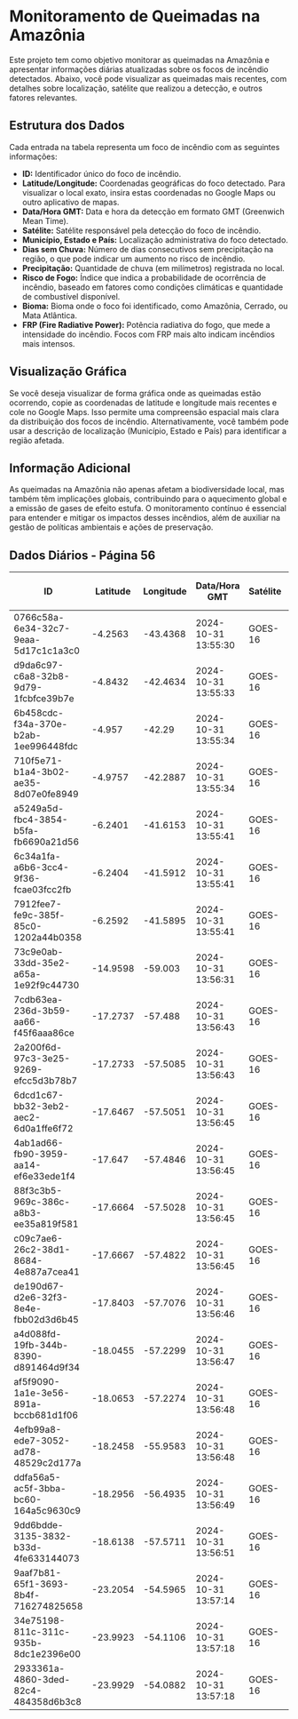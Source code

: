 # Monitoramento de Queimadas na Amazônia

Este projeto tem como objetivo monitorar as queimadas na Amazônia e apresentar informações diárias atualizadas sobre os focos de incêndio detectados. Abaixo, você pode visualizar as queimadas mais recentes, com detalhes sobre localização, satélite que realizou a detecção, e outros fatores relevantes.

## Estrutura dos Dados

Cada entrada na tabela representa um foco de incêndio com as seguintes informações:

- **ID:** Identificador único do foco de incêndio.
- **Latitude/Longitude:** Coordenadas geográficas do foco detectado. Para visualizar o local exato, insira estas coordenadas no Google Maps ou outro aplicativo de mapas.
- **Data/Hora GMT:** Data e hora da detecção em formato GMT (Greenwich Mean Time).
- **Satélite:** Satélite responsável pela detecção do foco de incêndio.
- **Município, Estado e País:** Localização administrativa do foco detectado.
- **Dias sem Chuva:** Número de dias consecutivos sem precipitação na região, o que pode indicar um aumento no risco de incêndio.
- **Precipitação:** Quantidade de chuva (em milímetros) registrada no local.
- **Risco de Fogo:** Índice que indica a probabilidade de ocorrência de incêndio, baseado em fatores como condições climáticas e quantidade de combustível disponível.
- **Bioma:** Bioma onde o foco foi identificado, como Amazônia, Cerrado, ou Mata Atlântica.
- **FRP (Fire Radiative Power):** Potência radiativa do fogo, que mede a intensidade do incêndio. Focos com FRP mais alto indicam incêndios mais intensos.

## Visualização Gráfica

Se você deseja visualizar de forma gráfica onde as queimadas estão ocorrendo, copie as coordenadas de latitude e longitude mais recentes e cole no Google Maps. Isso permite uma compreensão espacial mais clara da distribuição dos focos de incêndio. Alternativamente, você também pode usar a descrição de localização (Município, Estado e País) para identificar a região afetada.

## Informação Adicional

As queimadas na Amazônia não apenas afetam a biodiversidade local, mas também têm implicações globais, contribuindo para o aquecimento global e a emissão de gases de efeito estufa. O monitoramento contínuo é essencial para entender e mitigar os impactos desses incêndios, além de auxiliar na gestão de políticas ambientais e ações de preservação.

## Dados Diários - Página 56

| ID | Latitude | Longitude | Data/Hora GMT | Satélite | Município | Estado | País | Município ID | Estado ID | País ID | Dias sem Chuva | Precipitação | Risco de Fogo | Bioma | FRP |
|----|----------|-----------|---------------|----------|-----------|--------|------|--------------|-----------|---------|----------------|--------------|----------------|-------|-----|
| 0766c58a-6e34-32c7-9eaa-5d17c1c1a3c0 | -4.2563 | -43.4368 | 2024-10-31 13:55:30 | GOES-16 | CODÓ | MARANHÃO | Brasil | 2103307 | 21 | 33 | nan | nan | nan | Cerrado | 146.8 |
| d9da6c97-c6a8-32b8-9d79-1fcbfce39b7e | -4.8432 | -42.4634 | 2024-10-31 13:55:33 | GOES-16 | JOSÉ DE FREITAS | PIAUÍ | Brasil | 2205508 | 22 | 33 | nan | nan | nan | Caatinga | 160.4 |
| 6b458cdc-f34a-370e-b2ab-1ee996448fdc | -4.957 | -42.29 | 2024-10-31 13:55:34 | GOES-16 | COIVARAS | PIAUÍ | Brasil | 2202737 | 22 | 33 | nan | nan | nan | Caatinga | 92.7 |
| 710f5e71-b1a4-3b02-ae35-8d07e0fe8949 | -4.9757 | -42.2887 | 2024-10-31 13:55:34 | GOES-16 | COIVARAS | PIAUÍ | Brasil | 2202737 | 22 | 33 | nan | nan | nan | Caatinga | 98.2 |
| a5249a5d-fbc4-3854-b5fa-fb6690a21d56 | -6.2401 | -41.6153 | 2024-10-31 13:55:41 | GOES-16 | PIMENTEIRAS | PIAUÍ | Brasil | 2208106 | 22 | 33 | nan | nan | nan | Caatinga | 280.4 |
| 6c34a1fa-a6b6-3cc4-9f36-fcae03fcc2fb | -6.2404 | -41.5912 | 2024-10-31 13:55:41 | GOES-16 | PIMENTEIRAS | PIAUÍ | Brasil | 2208106 | 22 | 33 | nan | nan | nan | Caatinga | 128.4 |
| 7912fee7-fe9c-385f-85c0-1202a44b0358 | -6.2592 | -41.5895 | 2024-10-31 13:55:41 | GOES-16 | PIMENTEIRAS | PIAUÍ | Brasil | 2208106 | 22 | 33 | nan | nan | nan | Caatinga | 130.5 |
| 73c9e0ab-33dd-35e2-a65a-1e92f9c44730 | -14.9598 | -59.003 | 2024-10-31 13:56:31 | GOES-16 | VALE DE SÃO DOMINGOS | MATO GROSSO | Brasil | 5108352 | 51 | 33 | nan | nan | nan | Cerrado | 75.2 |
| 7cdb63ea-236d-3b59-aa66-f45f6aaa86ce | -17.2737 | -57.488 | 2024-10-31 13:56:43 | GOES-16 | CÁCERES | MATO GROSSO | Brasil | 5102504 | 51 | 33 | nan | nan | nan | Pantanal | 98.6 |
| 2a200f6d-97c3-3e25-9269-efcc5d3b78b7 | -17.2733 | -57.5085 | 2024-10-31 13:56:43 | GOES-16 | CÁCERES | MATO GROSSO | Brasil | 5102504 | 51 | 33 | nan | nan | nan | Pantanal | 130.1 |
| 6dcd1c67-bb32-3eb2-aec2-6d0a1ffe6f72 | -17.6467 | -57.5051 | 2024-10-31 13:56:45 | GOES-16 | POCONÉ | MATO GROSSO | Brasil | 5106505 | 51 | 33 | nan | nan | nan | Pantanal | 91.5 |
| 4ab1ad66-fb90-3959-aa14-ef6e33ede1f4 | -17.647 | -57.4846 | 2024-10-31 13:56:45 | GOES-16 | POCONÉ | MATO GROSSO | Brasil | 5106505 | 51 | 33 | nan | nan | nan | Pantanal | 230.2 |
| 88f3c3b5-969c-386c-a8b3-ee35a819f581 | -17.6664 | -57.5028 | 2024-10-31 13:56:45 | GOES-16 | POCONÉ | MATO GROSSO | Brasil | 5106505 | 51 | 33 | nan | nan | nan | Pantanal | 152.9 |
| c09c7ae6-26c2-38d1-8684-4e887a7cea41 | -17.6667 | -57.4822 | 2024-10-31 13:56:45 | GOES-16 | POCONÉ | MATO GROSSO | Brasil | 5106505 | 51 | 33 | nan | nan | nan | Pantanal | 351.2 |
| de190d67-d2e6-32f3-8e4e-fbb02d3d6b45 | -17.8403 | -57.7076 | 2024-10-31 13:56:46 | GOES-16 | CORUMBÁ | MATO GROSSO DO SUL | Brasil | 5003207 | 50 | 33 | nan | nan | nan | Pantanal | 88.7 |
| a4d088fd-19fb-344b-8390-d891464d9f34 | -18.0455 | -57.2299 | 2024-10-31 13:56:47 | GOES-16 | CORUMBÁ | MATO GROSSO DO SUL | Brasil | 5003207 | 50 | 33 | nan | nan | nan | Pantanal | 86.0 |
| af5f9090-1a1e-3e56-891a-bccb681d1f06 | -18.0653 | -57.2274 | 2024-10-31 13:56:48 | GOES-16 | CORUMBÁ | MATO GROSSO DO SUL | Brasil | 5003207 | 50 | 33 | nan | nan | nan | Pantanal | 129.3 |
| 4efb99a8-ede7-3052-ad78-48529c2d177a | -18.2458 | -55.9583 | 2024-10-31 13:56:48 | GOES-16 | CORUMBÁ | MATO GROSSO DO SUL | Brasil | 5003207 | 50 | 33 | nan | nan | nan | Pantanal | 70.9 |
| ddfa56a5-ac5f-3bba-bc60-164a5c9630c9 | -18.2956 | -56.4935 | 2024-10-31 13:56:49 | GOES-16 | CORUMBÁ | MATO GROSSO DO SUL | Brasil | 5003207 | 50 | 33 | nan | nan | nan | Pantanal | 72.6 |
| 9dd6bdde-3135-3832-b33d-4fe633144073 | -18.6138 | -57.5711 | 2024-10-31 13:56:51 | GOES-16 | CORUMBÁ | MATO GROSSO DO SUL | Brasil | 5003207 | 50 | 33 | nan | nan | nan | Pantanal | 94.4 |
| 9aaf7b81-65f1-3693-8b4f-716274825658 | -23.2054 | -54.5965 | 2024-10-31 13:57:14 | GOES-16 | IGUATEMI | MATO GROSSO DO SUL | Brasil | 5004304 | 50 | 33 | nan | nan | nan | Mata Atlântica | 116.9 |
| 34e75198-811c-311c-935b-8dc1e2396e00 | -23.9923 | -54.1106 | 2024-10-31 13:57:18 | GOES-16 | ALTÔNIA | PARANÁ | Brasil | 4100509 | 41 | 33 | nan | nan | nan | Mata Atlântica | 91.2 |
| 2933361a-4860-3ded-82c4-484358d6b3c8 | -23.9929 | -54.0882 | 2024-10-31 13:57:18 | GOES-16 | ALTÔNIA | PARANÁ | Brasil | 4100509 | 41 | 33 | nan | nan | nan | Mata Atlântica | 120.1 |


